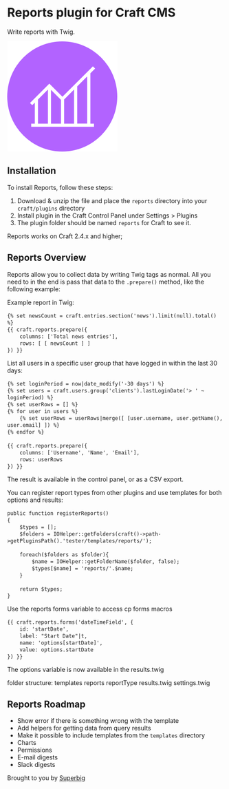 # Reports plugin for Craft CMS

Write reports with Twig.

![Screenshot](resources/icon.png)

## Installation

To install Reports, follow these steps:

1. Download & unzip the file and place the `reports` directory into your `craft/plugins` directory
2. Install plugin in the Craft Control Panel under Settings > Plugins
3. The plugin folder should be named `reports` for Craft to see it.

Reports works on Craft 2.4.x and higher;

## Reports Overview

Reports allow you to collect data by writing Twig tags as normal. All you need to in the end is pass that data to the `.prepare()` method, like the following example:

Example report in Twig:

```twig
{% set newsCount = craft.entries.section('news').limit(null).total() %}
{{ craft.reports.prepare({
    columns: ['Total news entries'], 
    rows: [ [ newsCount ] ]
}) }}
```
List all users in a specific user group that have logged in within the last 30 days:
```twig
{% set loginPeriod = now|date_modify('-30 days') %}
{% set users = craft.users.group('clients').lastLoginDate('> ' ~ loginPeriod) %}
{% set userRows = [] %}
{% for user in users %}
    {% set userRows = userRows|merge([ [user.username, user.getName(), user.email] ]) %}
{% endfor %}

{{ craft.reports.prepare({
    columns: ['Username', 'Name', 'Email'], 
    rows: userRows
}) }}
```

The result is available in the control panel, or as a CSV export.


You can register report types from other plugins and use templates for both options and results:

```twig
public function registerReports()
{
    $types = [];
    $folders = IOHelper::getFolders(craft()->path->getPluginsPath().'tester/templates/reports/');
    
    foreach($folders as $folder){
        $name = IOHelper::getFolderName($folder, false);
        $types[$name] = 'reports/'.$name;
    }
    
    return $types;
}
```

Use the reports forms variable to access cp forms macros
```twig
{{ craft.reports.forms('dateTimeField', {
	id: 'startDate',
    label: "Start Date"|t,
    name: 'options[startDate]',
    value: options.startDate
}) }}
```
The options variable is now available in the results.twig 

folder structure:
templates
    reports
        reportType
            results.twig
            settings.twig

## Reports Roadmap

* Show error if there is something wrong with the template
* Add helpers for getting data from query results
* Make it possible to include templates from the `templates` directory
* Charts
* Permissions
* E-mail digests
* Slack digests

Brought to you by [Superbig](https://superbig.co)
